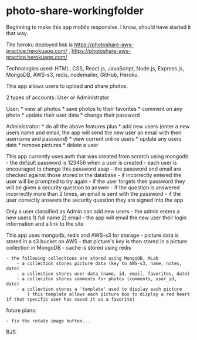 # photo-share-workingfolder

Beginning to make this app mobile responsive. I know, should have started it that way.

The heroku deployed link is https://photoshare-aws-practice.herokuapp.com/   , https://photoshare-aws-practice.herokuapp.com/ 

Technologies used:
    HTML, CSS, React.js, JavaScript, Node.js, Express.js, MongoDB, AWS-s3, redis, nodemailer, GitHub, Heroku.

This app allows users to upload and share photos.

2 types of accounts: User or Administrator

User:
    * view all photos
    * save photos to their favorites
    * comment on any photo
    * update their user data
    * change their password

Administrator:
    * do all the above features plus
    * add new users
        (enter a new users name and email, the app will send the new user an email with their username and password)
    * view current online users
    * update any users data
    * remove pictures
    * delete a user


This app currently uses auth that was created from scratch using mongodb.
    - the default password is 123456 when a user is created
    - each user is encouraged to change this password asap
    - the password and email are checked against those stored in the database 
        - if incorrectly entered the user will be prompted to try again
    - if the user forgets their password they will be given a security question to answer
        - if the question is answered incorrectly more than 2 times, an email is sent with the password
        - if the user correctly answers the security question they are signed into the app


Only a user classified as Admin can add new users
    - the admin enters a new users 1) full name  2) email
    - the app will email the new user their login information and a link to the site


This app uses mongodb, redis and AWS-s3 for storage
    - picture data is stored in a s3 bucket on AWS
        - that picture's key is then stored in a picture collection in MongoDB
    - cache is stored using redis

    - the following collections are stored using MongoDB, MLab
        - a collection stores picture data (key to AWS-s3, name, notes, date)
        - a collection stores user data (name, id, email, favorites, date)
        - a colleciton stores comments for photos (comments, user_id, date)
        - a collection stores a 'template' used to display each picture
            ( this template allows each picture box to display a red heart if that specific user has saved it as a favorite)  


future plans:
 
    - fix the rotate image button...

BJS